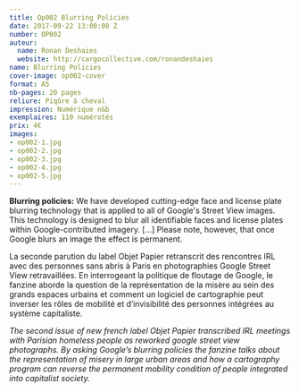 ```yaml
---
title: Op002 Blurring Policies
date: 2017-09-22 13:00:00 Z
number: OP002
auteur:
  name: Ronan Deshaies
  website: http://cargocollective.com/ronandeshaies
name: Blurring Policies
cover-image: op002-cover
format: A5
nb-pages: 20 pages
reliure: Piqûre à cheval
impression: Numérique n&b
exemplaires: 110 numérotés
prix: 4€
images:
- op002-1.jpg
- op002-2.jpg
- op002-3.jpg
- op002-4.jpg
- op002-5.jpg
---
```


**Blurring policies:** We have developed cutting-edge face and license plate blurring technology that is applied to all of Google's Street View images. This technology is designed to blur all identifiable faces and license plates within Google-contributed imagery. [...] Please note, however, that once Google blurs an image the effect is permanent.  

La seconde parution du label Objet Papier retranscrit des rencontres IRL avec des personnes sans abris à Paris en photographies Google Street View retravaillées. En interrogeant la politique de floutage de Google, le fanzine aborde la question de la représentation de la misère au sein des grands espaces urbains et comment un logiciel de cartographie peut inverser les rôles de mobilité et d’invisibilité des personnes intégrées au système capitaliste.
 
*The second issue of new french label Objet Papier transcribed IRL meetings with Parisian homeless people as reworked google street view photographs. By asking Google’s blurring policies the fanzine talks about the representation of misery in large urban areas and how a cartography program can reverse the permanent mobility condition of people integrated into capitalist society.*
